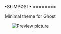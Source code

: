 <center>
•SŁIMPØST•
========

Minimal theme for Ghost

![Preview picture](https://raw.github.com/bzhnyau/slimpost/master/preview.png)
</center>